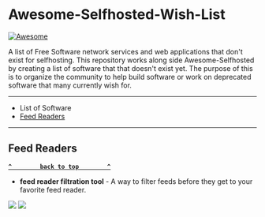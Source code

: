 # Awesome-Selfhosted-Wish-List
[![Awesome](https://cdn.rawgit.com/sindresorhus/awesome/d7305f38d29fed78fa85652e3a63e154dd8e8829/media/badge.svg)](https://github.com/sindresorhus/awesome)

A list of Free Software network services and web applications that don't exist for selfhosting. This repository works along side Awesome-Selfhosted by creating a list of software that that doesn't exist yet. The purpose of this is to organize the community to help build software or work on deprecated software that many currently wish for.

--------------------

- List of Software
- [Feed Readers](#feed-readers)
--------------------

<!-- BEGIN SOFTWARE LIST -->
## Feed Readers

**[`^        back to top        ^`](#)**

- **feed reader filtration tool** - A way to filter feeds before they get to your favorite feed reader.

[![](https://api.gh-polls.com/poll/01DBBDZZP8E78XZWNDPTD82909/want)](https://api.gh-polls.com/poll/01DBBDZZP8E78XZWNDPTD82909/want/vote) [![](https://api.gh-polls.com/poll/01DBBDZZP8E78XZWNDPTD82909/Don't%20want)](https://api.gh-polls.com/poll/01DBBDZZP8E78XZWNDPTD82909/Don't%20want/vote)
